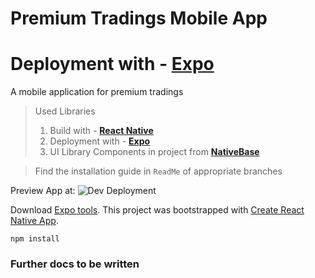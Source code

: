 # Premium Tradings Mobile App
# Deployment with - **[Expo](https://expo.io/)**
A mobile application for premium tradings

> Used Libraries
>1. Build with - **[React Native](https://facebook.github.io/react-native/)**
>2. Deployment with - **[Expo](https://expo.io/)**
>3. UI Library Components in project from **[NativeBase](http://docs.nativebase.io/Components.html#Components)**

>Find the installation guide in `ReadMe` of appropriate branches

Preview App at:
![Dev Deployment](https://expo.io/@alexppetrov/0213e570e52148c67cde8af51fef384d61456121)

Download [Expo tools](https://docs.expo.io/versions/latest/introduction/installation.html).
This project was bootstrapped with [Create React Native App](https://github.com/react-community/create-react-native-app).

```
npm install
```

### Further docs to be written



